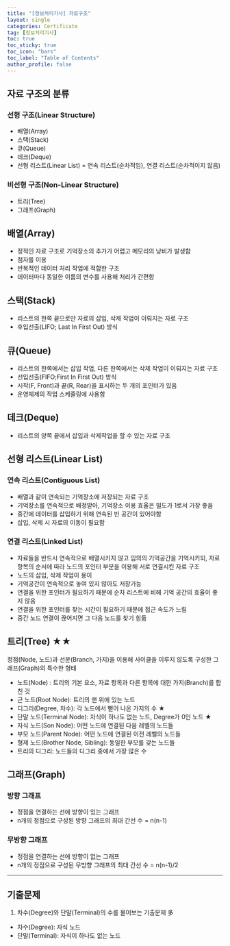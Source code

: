 ```yaml
---
title: "[정보처리기사] 자료구조"
layout: single
categories: Certificate
tag: [정보처리기사]
toc: true
toc_sticky: true
toc_icon: "bars"
toc_label: "Table of Contents"
author_profile: false
---
```


## 자료 구조의 분류
### 선형 구조(Linear Structure)
- 배열(Array)
- 스택(Stack)
- 큐(Queue)
- 데크(Deque)
- 선형 리스트(Linear List) = 연속 리스트(순차적임), 연결 리스트(순차적이지 않음)

### 비선형 구조(Non-Linear Structure) 
- 트리(Tree)
- 그래프(Graph)

## 배열(Array)
- 정적인 자료 구조로 기억장소의 추가가 어렵고 메모리의 낭비가 발생함
- 첨자를 이용
- 반복적인 데이터 처리 작업에 적합한 구조
- 데이터마다 동일한 이름의 변수를 사용해 처리가 간편함

## 스택(Stack)
- 리스트의 한쪽 끝으로만 자료의 삽입, 삭제 작업이 이뤄지는 자료 구조
- 후입선출(LIFO; Last In First Out) 방식

## 큐(Queue)
- 리스트의 한쪽에서는 삽입 작업, 다른 한쪽에서는 삭제 작업이 이뤄지는 자료 구조
- 선입선출(FIFO;First In First Out) 방식
- 시작(F, Front)과 끝(R, Rear)을 표시하는 두 개의 포인터가 있음
- 운영체제의 작업 스케줄링에 사용함

## 데크(Deque)
- 리스트의 양쪽 끝에서 삽입과 삭제작업을 할 수 있는 자료 구조

## 선형 리스트(Linear List)
### 연속 리스트(Contiguous List)
- 배열과 같이 연속되는 기억장소에 저장되는 자료 구조
- 기억장소를 연속적으로 배정받아, 기억장소 이용 효율은 밀도가 1로서 가장 좋음
- 중간에 데이터를 삽입하기 위해 연속된 빈 공간이 있어야함
- 삽입, 삭제 시 자료의 이동이 필요함

### 연결 리스트(Linked List)
- 자료들을 반드시 연속적으로 배열시키지 않고 임의의 기억공간을 기억시키되, 자료 항목의 순서에 따라 노드의 포인터 부분을 이용해 서로 연결시킨 자료 구조
- 노드의 삽입, 삭제 작업이 용이
- 기억공간이 연속적으로 놓여 있지 않아도 저장가능
- 연결을 위한 포인터가 필요하기 때문에 순차 리스트에 비해 기억 공간의 효율이 좋지 않음
- 연결을 위한 포인터를 찾는 시간이 필요하기 때문에 접근 속도가 느림
- 중간 노드 연결이 끊어지면 그 다음 노드를 찾기 힘듦

## 트리(Tree) ★★
정점(Node, 노드)과 선분(Branch, 가지)을 이용해 사이클을 이루지 않도록 구성한 그래프(Graph)의 특수한 형태
- 노드(Node) : 트리의 기본 요소, 자료 항목과 다른 항목에 대한 가지(Branch)를 합친 것
- 근 노드(Root Node): 트리의 맨 위에 있는 노드
- 디그리(Degree, 차수): 각 노드에서 뻗어 나온 가지의 수 ★
- 단말 노드(Terminal Node): 자식이 하나도 없는 노드, Degree가 0인 노드 ★
- 자식 노드(Son Node): 어떤 노드에 연결된 다음 레벨의 노드들
- 부모 노드(Parent Node): 어떤 노드에 연결된 이전 레벨의 노드들
- 형제 노드(Brother Node, Sibling): 동일한 부모를 갖는 노드들
- 트리의 디그리: 노드들의 디그리 중에서 가장 많은 수

## 그래프(Graph)
### 방향 그래프
- 정점을 연결하는 선에 방향이 있는 그래프
- n개의 정점으로 구성된 방향 그래프의 최대 간선 수 = n(n-1)

### 무방향 그래프
- 정점을 연결하는 선에 방향이 없는 그래프
- n개의 정점으로 구성된 무방향 그래프의 최대 간선 수 = n(n-1)/2

---

## 기출문제
1. 차수(Degree)와 단말(Terminal)의 수를 물어보는 기출문제 多
- 차수(Degree): 자식 노드
- 단말(Terminal): 자식이 하나도 없는 노드